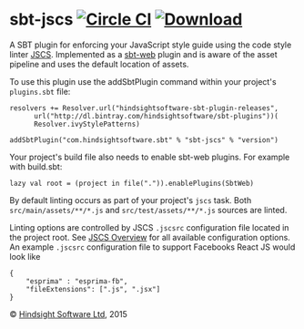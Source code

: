 # sbt-jscs [![Circle CI](https://circleci.com/gh/hindsightsoftware/sbt-jscs/tree/master.svg?style=svg)](https://circleci.com/gh/hindsightsoftware/sbt-jscs/tree/master)  [ ![Download](https://api.bintray.com/packages/hindsightsoftware/sbt-plugins/sbt-jscs/images/download.svg) ](https://bintray.com/hindsightsoftware/sbt-plugins/sbt-jscs/_latestVersion)

A SBT plugin for enforcing your JavaScript style guide using the code style linter [JSCS](http://jscs.info). Implemented as a
[sbt-web](https://github.com/sbt/sbt-web) plugin and is aware of the asset pipeline and uses the default
location of assets.

To use this plugin use the addSbtPlugin command within your project's `plugins.sbt` file:

    resolvers += Resolver.url("hindsightsoftware-sbt-plugin-releases",
          url("http://dl.bintray.com/hindsightsoftware/sbt-plugins"))(
          Resolver.ivyStylePatterns)

    addSbtPlugin("com.hindsightsoftware.sbt" % "sbt-jscs" % "version")


Your project's build file also needs to enable sbt-web plugins. For example with build.sbt:

    lazy val root = (project in file(".")).enablePlugins(SbtWeb)
    
By default linting occurs as part of your project's `jscs` task. Both `src/main/assets/**/*.js` and `src/test/assets/**/*.js` 
sources are linted.

Linting options are controlled by JSCS `.jscsrc` configuration file located in the project root. See [JSCS Overview](http://jscs.info/overview.html)
for all available configuration options. An example `.jscsrc` configuration file to support Facebooks React JS would look like

    {
        "esprima" : "esprima-fb",
        "fileExtensions": [".js", ".jsx"]
    }


&copy; [Hindsight Software Ltd](http://hindsightsoftware.com), 2015